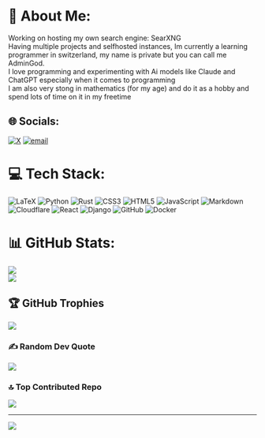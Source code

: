 # 💫 About Me:
Working on hosting my own search engine: SearXNG<br>Having multiple projects and selfhosted instances, Im currently a learning programmer in switzerland, my name is private but you can call me AdminGod.<br>I love programming and experimenting with Ai models like Claude and ChatGPT especially when it comes to programming<br>I am also very stong in mathematics (for my age) and do it as a hobby and spend lots of time on it in my freetime


## 🌐 Socials:
[![X](https://img.shields.io/badge/X-black.svg?logo=X&logoColor=white)](https://x.com/@_SystemZ_) [![email](https://img.shields.io/badge/Email-D14836?logo=gmail&logoColor=white)](mailto:main@admingod.simplelogin.com) 

# 💻 Tech Stack:
![LaTeX](https://img.shields.io/badge/latex-%23008080.svg?style=for-the-badge&logo=latex&logoColor=white) ![Python](https://img.shields.io/badge/python-3670A0?style=for-the-badge&logo=python&logoColor=ffdd54) ![Rust](https://img.shields.io/badge/rust-%23000000.svg?style=for-the-badge&logo=rust&logoColor=white) ![CSS3](https://img.shields.io/badge/css3-%231572B6.svg?style=for-the-badge&logo=css3&logoColor=white) ![HTML5](https://img.shields.io/badge/html5-%23E34F26.svg?style=for-the-badge&logo=html5&logoColor=white) ![JavaScript](https://img.shields.io/badge/javascript-%23323330.svg?style=for-the-badge&logo=javascript&logoColor=%23F7DF1E) ![Markdown](https://img.shields.io/badge/markdown-%23000000.svg?style=for-the-badge&logo=markdown&logoColor=white) ![Cloudflare](https://img.shields.io/badge/Cloudflare-F38020?style=for-the-badge&logo=Cloudflare&logoColor=white) ![React](https://img.shields.io/badge/react-%2320232a.svg?style=for-the-badge&logo=react&logoColor=%2361DAFB) ![Django](https://img.shields.io/badge/django-%23092E20.svg?style=for-the-badge&logo=django&logoColor=white) ![GitHub](https://img.shields.io/badge/github-%23121011.svg?style=for-the-badge&logo=github&logoColor=white) ![Docker](https://img.shields.io/badge/docker-%230db7ed.svg?style=for-the-badge&logo=docker&logoColor=white)
# 📊 GitHub Stats:
![](https://nirzak-streak-stats.vercel.app/?user=AdminGodZ&theme=transparent&hide_border=false)<br/>
![](https://github-readme-stats.vercel.app/api/top-langs/?username=AdminGodZ&theme=transparent&hide_border=false&include_all_commits=true&count_private=true&layout=compact)

## 🏆 GitHub Trophies
![](https://github-profile-trophy.vercel.app/?username=AdminGodZ&theme=radical&no-frame=false&no-bg=true&margin-w=4)

### ✍️ Random Dev Quote
![](https://quotes-github-readme.vercel.app/api?type=horizontal&theme=tokyonight)

### 🔝 Top Contributed Repo
![](https://github-contributor-stats.vercel.app/api?username=AdminGodZ&limit=5&theme=transparent&combine_all_yearly_contributions=true)

---
[![](https://visitcount.itsvg.in/api?id=AdminGodZ&icon=8&color=10)](https://visitcount.itsvg.in)

<!-- Proudly created with GPRM ( https://gprm.itsvg.in ) -->

